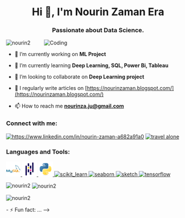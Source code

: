 <h1 align="center">Hi 👋, I'm Nourin Zaman Era</h1>
<h3 align="center">Passionate about Data Science.</h3>
<img align="right" alt="Coding" width="400" src="https://user-images.githubusercontent.com/81975567/213871187-5f4af020-4be1-4f17-baa2-0a0b3e2909c2.gif">


<p align="left"> <img src="https://komarev.com/ghpvc/?username=nourin2&label=Profile%20views&color=0e75b6&style=flat" alt="nourin2" /> </p>

- 🔭 I’m currently working on **ML Project**

- 🌱 I’m currently learning **Deep Learning, SQL, Power Bi, Tableau**

- 👯 I’m looking to collaborate on **Deep Learning project**

- 📝 I regularly write articles on [https://nourinzaman.blogspot.com/](https://nourinzaman.blogspot.com/)

- 📫 How to reach me **nourinza.ju@gmail.com**

<h3 align="left">Connect with me:</h3>
<p align="left">
<a href="https://linkedin.com/in/https://www.linkedin.com/in/nourin-zaman-a682a91a0" target="blank"><img align="center" src="https://raw.githubusercontent.com/rahuldkjain/github-profile-readme-generator/master/src/images/icons/Social/linked-in-alt.svg" alt="https://www.linkedin.com/in/nourin-zaman-a682a91a0" height="30" width="40" /></a>
<a href="https://www.youtube.com/channel/UCDWkDBaXc2sghElEUDi6kKg" target="blank"><img align="center" src="https://raw.githubusercontent.com/rahuldkjain/github-profile-readme-generator/master/src/images/icons/Social/youtube.svg" alt="travel alone" height="30" width="40" /></a>
</p>

<h3 align="left">Languages and Tools:</h3>
<p align="left"> <a href="https://www.mysql.com/" target="_blank" rel="noreferrer"> <img src="https://raw.githubusercontent.com/devicons/devicon/master/icons/mysql/mysql-original-wordmark.svg" alt="mysql" width="40" height="40"/> </a> <a href="https://pandas.pydata.org/" target="_blank" rel="noreferrer"> <img src="https://raw.githubusercontent.com/devicons/devicon/2ae2a900d2f041da66e950e4d48052658d850630/icons/pandas/pandas-original.svg" alt="pandas" width="40" height="40"/> </a> <a href="https://www.python.org" target="_blank" rel="noreferrer"> <img src="https://raw.githubusercontent.com/devicons/devicon/master/icons/python/python-original.svg" alt="python" width="40" height="40"/> </a> <a href="https://scikit-learn.org/" target="_blank" rel="noreferrer"> <img src="https://upload.wikimedia.org/wikipedia/commons/0/05/Scikit_learn_logo_small.svg" alt="scikit_learn" width="40" height="40"/> </a> <a href="https://seaborn.pydata.org/" target="_blank" rel="noreferrer"> <img src="https://seaborn.pydata.org/_images/logo-mark-lightbg.svg" alt="seaborn" width="40" height="40"/> </a> <a href="https://www.sketch.com/" target="_blank" rel="noreferrer"> <img src="https://www.vectorlogo.zone/logos/sketchapp/sketchapp-icon.svg" alt="sketch" width="40" height="40"/> </a> <a href="https://www.tensorflow.org" target="_blank" rel="noreferrer"> <img src="https://www.vectorlogo.zone/logos/tensorflow/tensorflow-icon.svg" alt="tensorflow" width="40" height="40"/> </a> </p>

<p><img align="left" src="https://github-readme-stats.vercel.app/api/top-langs?username=nourin2&show_icons=true&locale=en&layout=compact" alt="nourin2" /></p>

<p>&nbsp;<img align="center" src="https://github-readme-stats.vercel.app/api?username=nourin2&show_icons=true&locale=en" alt="nourin2" /></p>

<p><img align="center" src="https://github-readme-streak-stats.herokuapp.com/?user=nourin2&" alt="nourin2" /></p>
- ⚡ Fun fact: ...
-->
